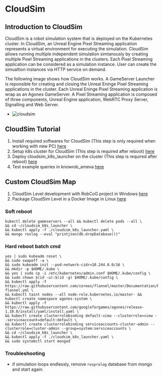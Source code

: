 # CloudSim

## Introduction to CloudSim

CloudSim is a robot simulation system that is deployed on the Kubernetes cluster. In CloudSim, an Unreal Engine Pixel Streaming application represents a virtual environment for executing the simulation. CloudSim allows running multiple independent simulation simtanously by creating multiple Pixel Streaming applications in the clusters. Each Pixel Streaming application can be considered as a simulation instance. User can create the simualtion instances via HTTP service on demand.

The following image shows how CloudSim works. A GameServer Launcher is reponsible for creating and closing the Unreal Eninge Pixel Streaming applications in the cluster. Each Unreal Eninge Pixel Streaming application is wrap as an Agones GameServer. A Pixel Streaming application is composed of three components, Unreal Engine application, WebRTC Proxy Server,  Signalling and Web Server.

- ![cloudsim](/Users/lanxiaojun/Desktop/RobCoG/Documentation/Img/CloudSim.jpg)



## CloudSim Tutorial

1. Install required softwares for CloudSim (This step is only required when working with new PC) [here](./CloudSim_Installation.md)
2. Setup k8s cluster for CloudSim (This step is required after reboot) [here](./CloudSim_k8sSetup.md)
3. Deploy cloudsim_k8s_launcher on the cluster (This step is required after reboot) [here](./CloudSim_k8sLauncher.md)
4. Test example queries in knowrob_ameva [here](./CloudSim_TestQueries.md)



## Custom CloudSim Map

1. CloudSim Level development with RobCoG project in Windows [here](./CustomCSMap_Development.md)
2. Package CloudSim Level in a Docker Image in Linux [here](./CustomCSMap_Package.md)

### Soft reboot

```
kubectl delete gameservers --all && kubectl delete pods --all \
&& cd ~/cloudsim_k8s_launcher \
&& kubectl apply -f ./cloudsim_k8s_launcher.yaml \
&& mongo roslog --eval "printjson(db.dropDatabase())"
```

### Hard reboot batch cmd

```
yes | sudo kubeadm reset \
&& sudo swapoff -a \
&& sudo kubeadm init --pod-network-cidr=10.244.0.0/16 \
&& mkdir -p $HOME/.kube \
&& yes | sudo cp -i /etc/kubernetes/admin.conf $HOME/.kube/config \
&& sudo chown $(id -u):$(id -g) $HOME/.kube/config \
&& kubectl apply -f https://raw.githubusercontent.com/coreos/flannel/master/Documentation/kube-flannel.yml \
&& kubectl taint nodes --all node-role.kubernetes.io/master- && kubectl create namespace agones-system \
&& kubectl apply -f https://raw.githubusercontent.com/googleforgames/agones/release-1.10.0/install/yaml/install.yaml \
&& kubectl create clusterrolebinding default-view --clusterrole=view --serviceaccount=default:default \
&& kubectl create clusterrolebinding serviceaccounts-cluster-admin --clusterrole=cluster-admin --group=system:serviceaccounts \
&& cd ~/cloudsim_k8s_launcher \
&& kubectl apply -f ./cloudsim_k8s_launcher.yaml \
&& sudo systemctl start mongod
```

### Troubleshooting

* if simulation loops endlessly, remove `rosprolog` database from mongo and start again.
